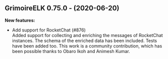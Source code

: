 ## GrimoireELK 0.75.0 - (2020-06-20)

**New features:**

 * Add support for RocketChat (#876)\
   Added support for collecting and enriching the messages of RocketChat
   instances. The schema of the enriched data has been included. Tests
   have been added too. This work is a community contribution, which has
   been possible thanks to Obaro Ikoh and Animesh Kumar.

